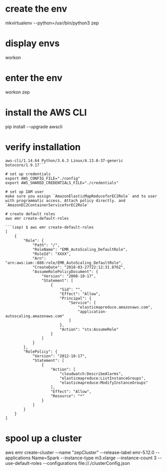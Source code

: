 # create the env
mkvirtualenv --python=/usr/bin/python3 zep

# display envs
workon

# enter the env
workon zep

# install the AWS CLI
pip install --upgrade awscli

# verify installation
```(zep) $ aws --version
aws-cli/1.14.64 Python/3.6.3 Linux/4.13.0-37-generic botocore/1.9.17```

# set up credentials
export AWS_CONFIG_FILE="./config"
export AWS_SHARED_CREDENTIALS_FILE="./credentials"

# set up IAM user
make sure you assign `AmazonElasticMapReduceforEC2Role` and to user with programmatic access. Attach policy directly. and `AmazonEC2ContainerServiceforEC2Role` 

# create default roles
aws emr create-default-roles

```(zep) $ aws emr create-default-roles
[
    {
        "Role": {
            "Path": "/",
            "RoleName": "EMR_AutoScaling_DefaultRole",
            "RoleId": "XXXX",
            "Arn": "arn:aws:iam::888:role/EMR_AutoScaling_DefaultRole",
            "CreateDate": "2018-03-27T22:12:31.876Z",
            "AssumeRolePolicyDocument": {
                "Version": "2008-10-17",
                "Statement": [
                    {
                        "Sid": "",
                        "Effect": "Allow",
                        "Principal": {
                            "Service": [
                                "elasticmapreduce.amazonaws.com",
                                "application-autoscaling.amazonaws.com"
                            ]
                        },
                        "Action": "sts:AssumeRole"
                    }
                ]
            }
        },
        "RolePolicy": {
            "Version": "2012-10-17",
            "Statement": [
                {
                    "Action": [
                        "cloudwatch:DescribeAlarms",
                        "elasticmapreduce:ListInstanceGroups",
                        "elasticmapreduce:ModifyInstanceGroups"
                    ],
                    "Effect": "Allow",
                    "Resource": "*"
                }
            ]
        }
    }
]
```

# spool up a cluster
aws emr create-cluster --name "zepCluster" --release-label emr-5.12.0 --applications Name=Spark --instance-type m3.xlarge --instance-count 3 --use-default-roles --configurations file://./clusterConfig.json

